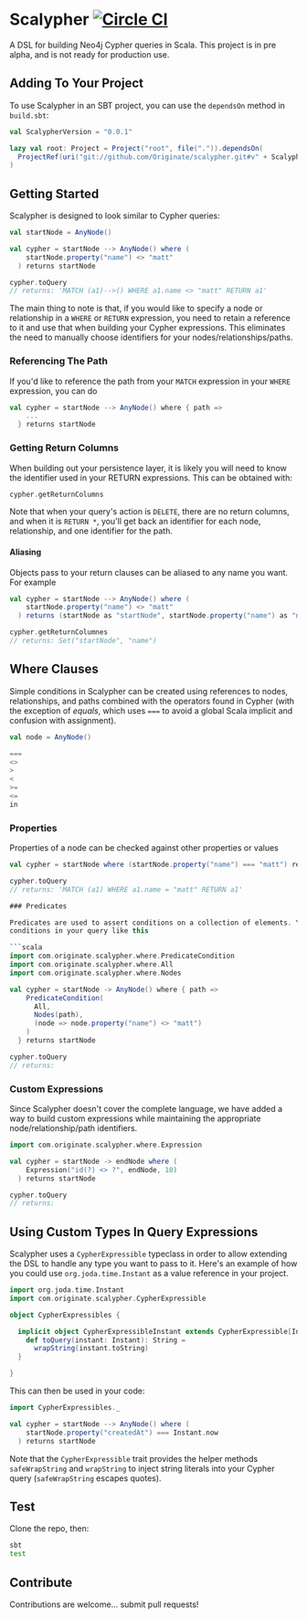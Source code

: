 # Scalypher [![Circle CI](https://circleci.com/gh/Originate/scalypher/tree/master.svg?style=svg)](https://circleci.com/gh/Originate/scalypher/tree/master)

A DSL for building Neo4j Cypher queries in Scala. This project is in pre alpha, and is not ready for production use.

## Adding To Your Project

To use Scalypher in an SBT project, you can use the `dependsOn` method in `build.sbt`:

```scala
val ScalypherVersion = "0.0.1"

lazy val root: Project = Project("root", file(".")).dependsOn(
  ProjectRef(uri("git://github.com/Originate/scalypher.git#v" + ScalypherVersion), "scalypher")
)
```

## Getting Started

Scalypher is designed to look similar to Cypher queries:

```scala
val startNode = AnyNode()

val cypher = startNode --> AnyNode() where (
    startNode.property("name") <> "matt"
  ) returns startNode

cypher.toQuery
// returns: 'MATCH (a1)-->() WHERE a1.name <> "matt" RETURN a1'
```

The main thing to note is that, if you would like to specify a node or relationship in a `WHERE` or
`RETURN` expression, you need to retain a reference to it and use that when building your Cypher expressions. This
eliminates the need to manually choose identifiers for your nodes/relationships/paths.

### Referencing The Path

If you'd like to reference the path from your `MATCH` expression in your `WHERE` expression, you can do

```scala
val cypher = startNode --> AnyNode() where { path =>
    ...
  } returns startNode

```

### Getting Return Columns

When building out your persistence layer, it is likely you will need to know the identifier used in your
RETURN expressions. This can be obtained with:

```scala
cypher.getReturnColumns
```

Note that when your query's action is `DELETE`, there are no return columns, and when it is `RETURN *`,
you'll get back an identifier for each node, relationship, and one identifier for the path.

#### Aliasing

Objects pass to your return clauses can be aliased to any name you want. For example

```scala
val cypher = startNode --> AnyNode() where (
    startNode.property("name") <> "matt"
  ) returns (startNode as "startNode", startNode.property("name") as "name")

cypher.getReturnColumnes
// returns: Set("startNode", "name")
```

## Where Clauses

Simple conditions in Scalypher can be created using references to nodes, relationships, and paths combined
with the operators found in Cypher (with the exception of *equals*, which uses `===` to avoid a global Scala
implicit and confusion with assignment).

```scala
val node = AnyNode()

===
<>
>
<
>=
<=
in
```

### Properties

Properties of a node can be checked against other properties or values

```scala
val cypher = startNode where (startNode.property("name") === "matt") returns startNode

cypher.toQuery
// returns: 'MATCH (a1) WHERE a1.name = "matt" RETURN a1'

### Predicates

Predicates are used to assert conditions on a collection of elements. You can create predicate
conditions in your query like this

```scala
import com.originate.scalypher.where.PredicateCondition
import com.originate.scalypher.where.All
import com.originate.scalypher.where.Nodes

val cypher = startNode -> AnyNode() where { path =>
    PredicateCondition(
      All,
      Nodes(path),
      (node => node.property("name") <> "matt")
    )
  } returns startNode

cypher.toQuery
// returns:
```

### Custom Expressions

Since Scalypher doesn't cover the complete language, we have added a way to build custom expressions
while maintaining the appropriate node/relationship/path identifiers.

```scala
import com.originate.scalypher.where.Expression

val cypher = startNode -> endNode where (
    Expression("id(?) <> ?", endNode, 10)
  ) returns startNode

cypher.toQuery
// returns:
```

## Using Custom Types In Query Expressions

Scalypher uses a `CypherExpressible` typeclass in order to allow extending the DSL to handle any type you
want to pass to it. Here's an example of how you could use `org.joda.time.Instant` as a value reference
in your project.

```scala
import org.joda.time.Instant
import com.originate.scalypher.CypherExpressible

object CypherExpressibles {

  implicit object CypherExpressibleInstant extends CypherExpressible[Instant] {
    def toQuery(instant: Instant): String =
      wrapString(instant.toString)
  }

}
```

This can then be used in your code:

```scala
import CypherExpressibles._

val cypher = startNode --> AnyNode() where (
    startNode.property("createdAt") === Instant.now
  ) returns startNode

```

Note that the `CypherExpressible` trait provides the helper methods `safeWrapString` and `wrapString` to inject
string literals into your Cypher query (`safeWrapString` escapes quotes).

## Test

Clone the repo, then:

```bash
sbt
test
```

## Contribute

Contributions are welcome... submit pull requests!
